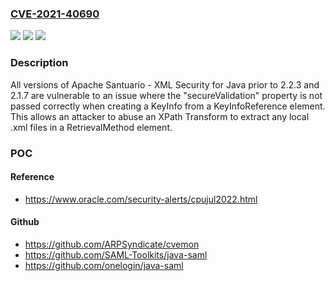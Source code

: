 ### [CVE-2021-40690](https://cve.mitre.org/cgi-bin/cvename.cgi?name=CVE-2021-40690)
![](https://img.shields.io/static/v1?label=Product&message=Apache%20Santuario&color=blue)
![](https://img.shields.io/static/v1?label=Version&message=XML%20Security%20for%20Java%3C%202.2.3%2C2.1.7%20&color=brighgreen)
![](https://img.shields.io/static/v1?label=Vulnerability&message=CWE-200%20Exposure%20of%20Sensitive%20Information%20to%20an%20Unauthorized%20Actor&color=brighgreen)

### Description

All versions of Apache Santuario - XML Security for Java prior to 2.2.3 and 2.1.7 are vulnerable to an issue where the "secureValidation" property is not passed correctly when creating a KeyInfo from a KeyInfoReference element. This allows an attacker to abuse an XPath Transform to extract any local .xml files in a RetrievalMethod element.

### POC

#### Reference
- https://www.oracle.com/security-alerts/cpujul2022.html

#### Github
- https://github.com/ARPSyndicate/cvemon
- https://github.com/SAML-Toolkits/java-saml
- https://github.com/onelogin/java-saml

